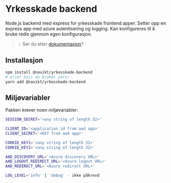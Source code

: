# Yrkesskade backend

Node.js backend med express for yrkesskade frontend apper.
Setter opp en express app med azure autentisering og logging.
Kan konfigureres til å bruke redis gjennom egen konfigurasjon.

> 💡 Ser du etter [dokumentasjon](https://navikt.github.io/yrkesskade-frontend-felles/?path=/story/backend-server--page)?

## Installasjon

```sh
npm install @navikt/yrkesskade-backend
# eller hvis du bruker yarn:
yarn add @navikt/yrkesskade-backend
```

## Miljøvariabler

Pakken krever noen miljøvariabler:

```sh
SESSION_SECRET='<any string of length 32>'

CLIENT_ID='<application_id from aad app>'
CLIENT_SECRET='<KEY from aad app>'

COOKIE_KEY1='<any string of length 32>'
COOKIE_KEY2='<any string of length 32>'

AAD_DISCOVERY_URL='<Azure discovery URL>'
AAD_LOGOUT_REDIRECT_URL='<Azure logout URL>'
AAD_REDIRECT_URL='<Azure redirect URL>'

LOG_LEVEL='info' | 'debug' - ikke påkrevd
```